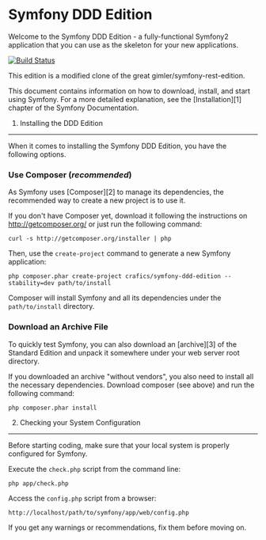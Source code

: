 Symfony DDD Edition
========================

Welcome to the Symfony DDD Edition - a fully-functional Symfony2
application that you can use as the skeleton for your new applications.

[![Build Status](https://travis-ci.org/crafics/symfony-ddd-edition?branch=master)](https://travis-ci.org/crafics/symfony-ddd-edition)

This edition is a modified clone of the great gimler/symfony-rest-edition.

This document contains information on how to download, install, and start
using Symfony. For a more detailed explanation, see the [Installation][1]
chapter of the Symfony Documentation.

1) Installing the DDD Edition
----------------------------------

When it comes to installing the Symfony DDD Edition, you have the
following options.

### Use Composer (*recommended*)

As Symfony uses [Composer][2] to manage its dependencies, the recommended way
to create a new project is to use it.

If you don't have Composer yet, download it following the instructions on
http://getcomposer.org/ or just run the following command:

    curl -s http://getcomposer.org/installer | php

Then, use the `create-project` command to generate a new Symfony application:

    php composer.phar create-project crafics/symfony-ddd-edition --stability=dev path/to/install

Composer will install Symfony and all its dependencies under the
`path/to/install` directory.

### Download an Archive File

To quickly test Symfony, you can also download an [archive][3] of the Standard
Edition and unpack it somewhere under your web server root directory.

If you downloaded an archive "without vendors", you also need to install all
the necessary dependencies. Download composer (see above) and run the
following command:

    php composer.phar install

2) Checking your System Configuration
-------------------------------------

Before starting coding, make sure that your local system is properly
configured for Symfony.

Execute the `check.php` script from the command line:

    php app/check.php

Access the `config.php` script from a browser:

    http://localhost/path/to/symfony/app/web/config.php

If you get any warnings or recommendations, fix them before moving on.
